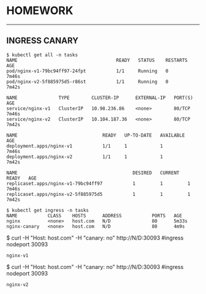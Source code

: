 # HOMEWORK
---
## INGRESS CANARY
```
$ kubectl get all -n tasks
NAME                                    READY   STATUS    RESTARTS   AGE 
pod/nginx-v1-79bc94ff97-24fpt           1/1     Running   0          7m46s
pod/nginx-v2-5f885975d5-r86st           1/1     Running   0          7m42s

NAME               TYPE        CLUSTER-IP      EXTERNAL-IP   PORT(S)   AGE
service/nginx-v1   ClusterIP   10.98.236.86    <none>        80/TCP    7m46s
service/nginx-v2   ClusterIP   10.104.187.36   <none>        80/TCP    7m42s

NAME                               READY   UP-TO-DATE   AVAILABLE   AGE 
deployment.apps/nginx-v1           1/1     1            1           7m46s
deployment.apps/nginx-v2           1/1     1            1           7m42s

NAME                                          DESIRED   CURRENT   READY   AGE 
replicaset.apps/nginx-v1-79bc94ff97           1         1         1       7m46s
replicaset.apps/nginx-v2-5f885975d5           1         1         1       7m42s
```
```
$ kubectl get ingress -n tasks
NAME           CLASS    HOSTS      ADDRESS           PORTS   AGE
nginx          <none>   host.com   N/D               80      5m33s
nginx-canary   <none>   host.com   N/D               80      4m9s
```

$ curl -H "Host: host.com" -H "canary: no"  http://N/D:30093     #ingress nodeport 30093
```
nginx-v1
```
 $ curl -H "Host: host.com" -H "canary: no"  http://N/D:30093     #ingress nodeport 30093
```
nginx-v2
```
